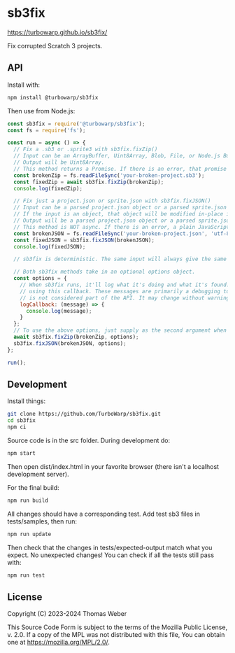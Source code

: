 # sb3fix

https://turbowarp.github.io/sb3fix/

Fix corrupted Scratch 3 projects.

## API

Install with:

```bash
npm install @turbowarp/sb3fix
```

Then use from Node.js:

```js
const sb3fix = require('@turbowarp/sb3fix');
const fs = require('fs');

const run = async () => {
  // Fix a .sb3 or .sprite3 with sb3fix.fixZip()
  // Input can be an ArrayBuffer, Uint8Array, Blob, File, or Node.js Buffer.
  // Output will be Uint8Array.
  // This method returns a Promise. If there is an error, that promise will reject.
  const brokenZip = fs.readFileSync('your-broken-project.sb3');
  const fixedZip = await sb3fix.fixZip(brokenZip);
  console.log(fixedZip);

  // Fix just a project.json or sprite.json with sb3fix.fixJSON()
  // Input can be a parsed project.json object or a parsed sprite.json object or a string.
  // If the input is an object, that object will be modified in-place instead of being copied.
  // Output will be a parsed project.json object or a parsed sprite.json object depending on input.
  // This method is NOT async. If there is an error, a plain JavaScript error will be thrown.
  const brokenJSON = fs.readFileSync('your-broken-project.json', 'utf-8');
  const fixedJSON = sb3fix.fixJSON(brokenJSON);
  console.log(fixedJSON);

  // sb3fix is deterministic. The same input will always give the same output, bit-for-bit.

  // Both sb3fix methods take in an optional options object.
  const options = {
    // When sb3fix runs, it'll log what it's doing and what it's found. You can monitor those
    // using this callback. These messages are primarily a debugging tool, so the exact output
    // is not considered part of the API. It may change without warning.
    logCallback: (message) => {
      console.log(message);
    }
  };
  // To use the above options, just supply as the second argument when you call sb3fix:
  await sb3fix.fixZip(brokenZip, options);
  sb3fix.fixJSON(brokenJSON, options);
};

run();
```

## Development

Install things:

```bash
git clone https://github.com/TurboWarp/sb3fix.git
cd sb3fix
npm ci
```

Source code is in the src folder. During development do:

```bash
npm start
```

Then open dist/index.html in your favorite browser (there isn't a localhost development server).

For the final build:

```bash
npm run build
```

All changes should have a corresponding test. Add test sb3 files in tests/samples, then run:

```bash
npm run update
```

Then check that the changes in tests/expected-output match what you expect. No unexpected changes! You can check if all the tests still pass with:

```bash
npm run test
```

## License

Copyright (C) 2023-2024 Thomas Weber

This Source Code Form is subject to the terms of the Mozilla Public
License, v. 2.0. If a copy of the MPL was not distributed with this
file, You can obtain one at https://mozilla.org/MPL/2.0/.
